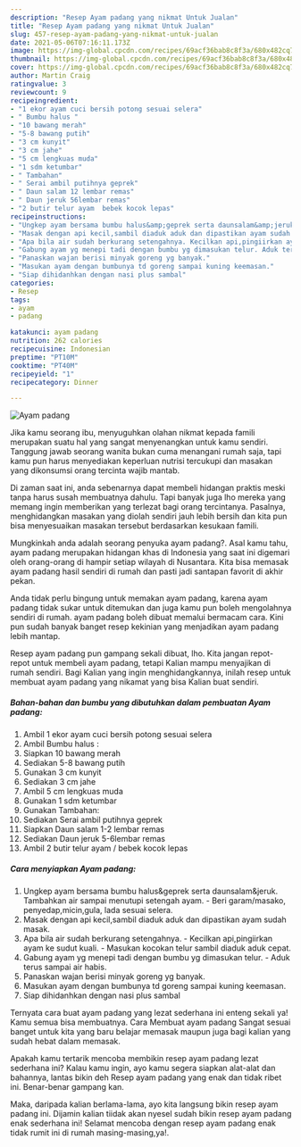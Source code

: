```yaml
---
description: "Resep Ayam padang yang nikmat Untuk Jualan"
title: "Resep Ayam padang yang nikmat Untuk Jualan"
slug: 457-resep-ayam-padang-yang-nikmat-untuk-jualan
date: 2021-05-06T07:16:11.173Z
image: https://img-global.cpcdn.com/recipes/69acf36bab8c8f3a/680x482cq70/ayam-padang-foto-resep-utama.jpg
thumbnail: https://img-global.cpcdn.com/recipes/69acf36bab8c8f3a/680x482cq70/ayam-padang-foto-resep-utama.jpg
cover: https://img-global.cpcdn.com/recipes/69acf36bab8c8f3a/680x482cq70/ayam-padang-foto-resep-utama.jpg
author: Martin Craig
ratingvalue: 3
reviewcount: 9
recipeingredient:
- "1 ekor ayam cuci bersih potong sesuai selera"
- " Bumbu halus "
- "10 bawang merah"
- "5-8 bawang putih"
- "3 cm kunyit"
- "3 cm jahe"
- "5 cm lengkuas muda"
- "1 sdm ketumbar"
- " Tambahan"
- " Serai ambil putihnya geprek"
- " Daun salam 12 lembar remas"
- " Daun jeruk 56lembar remas"
- "2 butir telur ayam  bebek kocok lepas"
recipeinstructions:
- "Ungkep ayam bersama bumbu halus&amp;geprek serta daunsalam&amp;jeruk. Tambahkan air sampai menutupi setengah ayam. Beri garam/masako, penyedap,micin,gula, lada sesuai selera."
- "Masak dengan api kecil,sambil diaduk aduk dan dipastikan ayam sudah masak."
- "Apa bila air sudah berkurang setengahnya. Kecilkan api,pingiirkan ayam ke sudut kuali. Masukan kocokan telur sambil diaduk aduk cepat."
- "Gabung ayam yg menepi tadi dengan bumbu yg dimasukan telur. Aduk terus sampai air habis."
- "Panaskan wajan berisi minyak goreng yg banyak."
- "Masukan ayam dengan bumbunya td goreng sampai kuning keemasan."
- "Siap dihidanhkan dengan nasi plus sambal"
categories:
- Resep
tags:
- ayam
- padang

katakunci: ayam padang 
nutrition: 262 calories
recipecuisine: Indonesian
preptime: "PT10M"
cooktime: "PT40M"
recipeyield: "1"
recipecategory: Dinner

---
```



![Ayam padang](https://img-global.cpcdn.com/recipes/69acf36bab8c8f3a/680x482cq70/ayam-padang-foto-resep-utama.jpg)

Jika kamu seorang ibu, menyuguhkan olahan nikmat kepada famili merupakan suatu hal yang sangat menyenangkan untuk kamu sendiri. Tanggung jawab seorang  wanita bukan cuma menangani rumah saja, tapi kamu pun harus menyediakan keperluan nutrisi tercukupi dan masakan yang dikonsumsi orang tercinta wajib mantab.

Di zaman  saat ini, anda sebenarnya dapat membeli hidangan praktis meski tanpa harus susah membuatnya dahulu. Tapi banyak juga lho mereka yang memang ingin memberikan yang terlezat bagi orang tercintanya. Pasalnya, menghidangkan masakan yang diolah sendiri jauh lebih bersih dan kita pun bisa menyesuaikan masakan tersebut berdasarkan kesukaan famili. 



Mungkinkah anda adalah seorang penyuka ayam padang?. Asal kamu tahu, ayam padang merupakan hidangan khas di Indonesia yang saat ini digemari oleh orang-orang di hampir setiap wilayah di Nusantara. Kita bisa memasak ayam padang hasil sendiri di rumah dan pasti jadi santapan favorit di akhir pekan.

Anda tidak perlu bingung untuk memakan ayam padang, karena ayam padang tidak sukar untuk ditemukan dan juga kamu pun boleh mengolahnya sendiri di rumah. ayam padang boleh dibuat memalui bermacam cara. Kini pun sudah banyak banget resep kekinian yang menjadikan ayam padang lebih mantap.

Resep ayam padang pun gampang sekali dibuat, lho. Kita jangan repot-repot untuk membeli ayam padang, tetapi Kalian mampu menyajikan di rumah sendiri. Bagi Kalian yang ingin menghidangkannya, inilah resep untuk membuat ayam padang yang nikamat yang bisa Kalian buat sendiri.

<!--inarticleads1-->

##### Bahan-bahan dan bumbu yang dibutuhkan dalam pembuatan Ayam padang:

1. Ambil 1 ekor ayam cuci bersih potong sesuai selera
1. Ambil  Bumbu halus :
1. Siapkan 10 bawang merah
1. Sediakan 5-8 bawang putih
1. Gunakan 3 cm kunyit
1. Sediakan 3 cm jahe
1. Ambil 5 cm lengkuas muda
1. Gunakan 1 sdm ketumbar
1. Gunakan  Tambahan:
1. Sediakan  Serai ambil putihnya geprek
1. Siapkan  Daun salam 1-2 lembar remas
1. Sediakan  Daun jeruk 5-6lembar remas
1. Ambil 2 butir telur ayam / bebek kocok lepas




<!--inarticleads2-->

##### Cara menyiapkan Ayam padang:

1. Ungkep ayam bersama bumbu halus&amp;geprek serta daunsalam&amp;jeruk. Tambahkan air sampai menutupi setengah ayam. - Beri garam/masako, penyedap,micin,gula, lada sesuai selera.
1. Masak dengan api kecil,sambil diaduk aduk dan dipastikan ayam sudah masak.
1. Apa bila air sudah berkurang setengahnya. - Kecilkan api,pingiirkan ayam ke sudut kuali. - Masukan kocokan telur sambil diaduk aduk cepat.
1. Gabung ayam yg menepi tadi dengan bumbu yg dimasukan telur. - Aduk terus sampai air habis.
1. Panaskan wajan berisi minyak goreng yg banyak.
1. Masukan ayam dengan bumbunya td goreng sampai kuning keemasan.
1. Siap dihidanhkan dengan nasi plus sambal




Ternyata cara buat ayam padang yang lezat sederhana ini enteng sekali ya! Kamu semua bisa membuatnya. Cara Membuat ayam padang Sangat sesuai banget untuk kita yang baru belajar memasak maupun juga bagi kalian yang sudah hebat dalam memasak.

Apakah kamu tertarik mencoba membikin resep ayam padang lezat sederhana ini? Kalau kamu ingin, ayo kamu segera siapkan alat-alat dan bahannya, lantas bikin deh Resep ayam padang yang enak dan tidak ribet ini. Benar-benar gampang kan. 

Maka, daripada kalian berlama-lama, ayo kita langsung bikin resep ayam padang ini. Dijamin kalian tiidak akan nyesel sudah bikin resep ayam padang enak sederhana ini! Selamat mencoba dengan resep ayam padang enak tidak rumit ini di rumah masing-masing,ya!.


